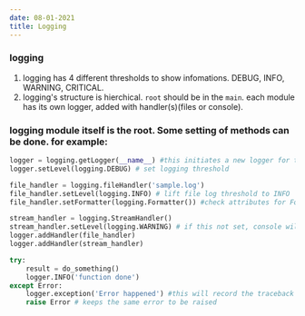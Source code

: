 ```yaml
---
date: 08-01-2021
title: Logging
---
```


### logging
1. logging has 4 different thresholds to show infomations. DEBUG, INFO, WARNING, CRITICAL.
2. logging's structure is hierchical. ```root``` should be in the ```main```. each module has its own logger, added with handler(s)(files or console).
### logging module itself is the root. Some setting of methods can be done. for example:
```python
logger = logging.getLogger(__name__) #this initiates a new logger for the current module.
logger.setLevel(logging.DEBUG) # set logging threshold

file_handler = logging.fileHandler('sample.log')
file_handler.setLevel(logging.INFO) # lift file log threshold to INFO
file_handler.setFormatter(logging.Formatter()) #check attributes for Formatter in 'https://docs.python.org/3/library/logging.html#logging.LogRecord'

stream_handler = logging.StreamHandler()
stream_handler.setLevel(logging.WARNING) # if this not set, console will use DEBUG as level set in logger.
logger.addHandler(file_handler)
logger.addHandler(stream_handler)

try:
    result = do_something()
    logger.INFO('function done')
except Error:
    logger.exception('Error happened') #this will record the traceback in the log file and console
    raise Error # keeps the same error to be raised
```
